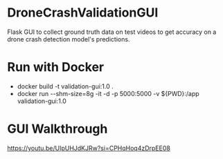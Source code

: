 # DroneCrashValidationGUI
Flask GUI to collect ground truth data on test videos to get accuracy on a drone crash detection model's predictions.

# Run with Docker
- docker build -t validation-gui:1.0 .
- docker run --shm-size=8g -it -d -p 5000:5000 -v ${PWD}:/app validation-gui:1.0
# GUI Walkthrough
https://youtu.be/UIpUHJdKJRw?si=CPHqHoq4zDrpEE08